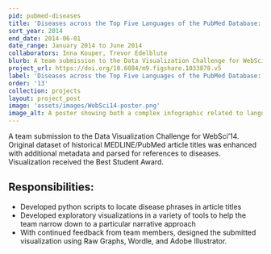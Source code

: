 ```yaml
---
pid: pubmed-diseases
title: 'Diseases across the Top Five Languages of the PubMed Database: 1961-2012'
sort_year: 2014
end_date: 2014-06-01
date_range: January 2014 to June 2014
collaborators: Inna Kouper, Trevor Edelblute
blurb: A team submission to the Data Visualization Challenge for WebSci’14. 
project_url: https://doi.org/10.6084/m9.figshare.1033878.v5
label: 'Diseases across the Top Five Languages of the PubMed Database: 1961-2012'
order: '13'
collection: projects
layout: project_post
image: 'assets/images/WebSci14-poster.png'
image_alt: A poster showing both a complex infographic related to languages and diseases in the PubMed database and additional information about how the graphic was created.
---
```

A team submission to the Data Visualization Challenge for WebSci’14. Original
dataset of historical MEDLINE/PubMed article titles was enhanced with additional
metadata and parsed for references to diseases. Visualization received the Best
Student Award.

## Responsibilities:

* Developed python scripts to locate disease phrases in article titles
* Developed exploratory visualizations in a variety of tools to help the team narrow down to a particular narrative approach
* With continued feedback from team members, designed the submitted visualization using Raw Graphs, Wordle, and Adobe Illustrator.